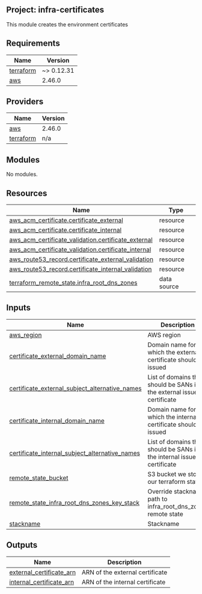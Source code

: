 ## Project: infra-certificates

This module creates the environment certificates

## Requirements

| Name | Version |
|------|---------|
| <a name="requirement_terraform"></a> [terraform](#requirement\_terraform) | ~> 0.12.31 |
| <a name="requirement_aws"></a> [aws](#requirement\_aws) | 2.46.0 |

## Providers

| Name | Version |
|------|---------|
| <a name="provider_aws"></a> [aws](#provider\_aws) | 2.46.0 |
| <a name="provider_terraform"></a> [terraform](#provider\_terraform) | n/a |

## Modules

No modules.

## Resources

| Name | Type |
|------|------|
| [aws_acm_certificate.certificate_external](https://registry.terraform.io/providers/hashicorp/aws/2.46.0/docs/resources/acm_certificate) | resource |
| [aws_acm_certificate.certificate_internal](https://registry.terraform.io/providers/hashicorp/aws/2.46.0/docs/resources/acm_certificate) | resource |
| [aws_acm_certificate_validation.certificate_external](https://registry.terraform.io/providers/hashicorp/aws/2.46.0/docs/resources/acm_certificate_validation) | resource |
| [aws_acm_certificate_validation.certificate_internal](https://registry.terraform.io/providers/hashicorp/aws/2.46.0/docs/resources/acm_certificate_validation) | resource |
| [aws_route53_record.certificate_external_validation](https://registry.terraform.io/providers/hashicorp/aws/2.46.0/docs/resources/route53_record) | resource |
| [aws_route53_record.certificate_internal_validation](https://registry.terraform.io/providers/hashicorp/aws/2.46.0/docs/resources/route53_record) | resource |
| [terraform_remote_state.infra_root_dns_zones](https://registry.terraform.io/providers/hashicorp/terraform/latest/docs/data-sources/remote_state) | data source |

## Inputs

| Name | Description | Type | Default | Required |
|------|-------------|------|---------|:--------:|
| <a name="input_aws_region"></a> [aws\_region](#input\_aws\_region) | AWS region | `string` | n/a | yes |
| <a name="input_certificate_external_domain_name"></a> [certificate\_external\_domain\_name](#input\_certificate\_external\_domain\_name) | Domain name for which the external certificate should be issued | `string` | n/a | yes |
| <a name="input_certificate_external_subject_alternative_names"></a> [certificate\_external\_subject\_alternative\_names](#input\_certificate\_external\_subject\_alternative\_names) | List of domains that should be SANs in the external issued certificate | `list(string)` | `[]` | no |
| <a name="input_certificate_internal_domain_name"></a> [certificate\_internal\_domain\_name](#input\_certificate\_internal\_domain\_name) | Domain name for which the internal certificate should be issued | `string` | n/a | yes |
| <a name="input_certificate_internal_subject_alternative_names"></a> [certificate\_internal\_subject\_alternative\_names](#input\_certificate\_internal\_subject\_alternative\_names) | List of domains that should be SANs in the internal issued certificate | `list(string)` | `[]` | no |
| <a name="input_remote_state_bucket"></a> [remote\_state\_bucket](#input\_remote\_state\_bucket) | S3 bucket we store our terraform state in | `string` | n/a | yes |
| <a name="input_remote_state_infra_root_dns_zones_key_stack"></a> [remote\_state\_infra\_root\_dns\_zones\_key\_stack](#input\_remote\_state\_infra\_root\_dns\_zones\_key\_stack) | Override stackname path to infra\_root\_dns\_zones remote state | `string` | `""` | no |
| <a name="input_stackname"></a> [stackname](#input\_stackname) | Stackname | `string` | n/a | yes |

## Outputs

| Name | Description |
|------|-------------|
| <a name="output_external_certificate_arn"></a> [external\_certificate\_arn](#output\_external\_certificate\_arn) | ARN of the external certificate |
| <a name="output_internal_certificate_arn"></a> [internal\_certificate\_arn](#output\_internal\_certificate\_arn) | ARN of the internal certificate |
